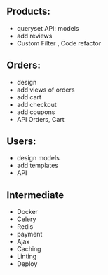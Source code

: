  ## Products:
 - queryset API: models
 - add reviews
 - Custom Filter , Code refactor


## Orders:
- design
- add views of orders
- add cart
- add checkout
- add coupons
- API Orders, Cart


## Users:
- design models
- add templates
- API


## Intermediate
- Docker
- Celery
- Redis
- payment
- Ajax
- Caching
- Linting
- Deploy